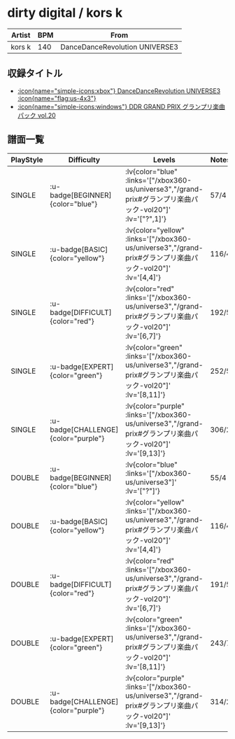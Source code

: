 # dirty digital / kors k

|Artist|BPM|From|
|------|---|----|
|kors k|140|DanceDanceRevolution UNIVERSE3|

## 収録タイトル

- [ :icon{name="simple-icons:xbox"} DanceDanceRevolution UNIVERSE3 :icon{name="flag:us-4x3"} ](/xbox360-us/universe3)
- [ :icon{name="simple-icons:windows"} DDR GRAND PRIX グランプリ楽曲パック vol.20](/grand-prix#グランプリ楽曲パック-vol20)

## 譜面一覧

|PlayStyle|Difficulty|Levels|Notes|Movie|
|---------|----------|------|-----|-----|
|SINGLE| :u-badge[BEGINNER]{color="blue"} | :lv{color="blue" :links='["/xbox360-us/universe3","/grand-prix#グランプリ楽曲パック-vol20"]' :lv='["?",1]'} |57/4||
|SINGLE| :u-badge[BASIC]{color="yellow"} | :lv{color="yellow" :links='["/xbox360-us/universe3","/grand-prix#グランプリ楽曲パック-vol20"]' :lv='[4,4]'} |116/4||
|SINGLE| :u-badge[DIFFICULT]{color="red"} | :lv{color="red" :links='["/xbox360-us/universe3","/grand-prix#グランプリ楽曲パック-vol20"]' :lv='[6,7]'} |192/5||
|SINGLE| :u-badge[EXPERT]{color="green"} | :lv{color="green" :links='["/xbox360-us/universe3","/grand-prix#グランプリ楽曲パック-vol20"]' :lv='[8,11]'} |252/5||
|SINGLE| :u-badge[CHALLENGE]{color="purple"} | :lv{color="purple" :links='["/xbox360-us/universe3","/grand-prix#グランプリ楽曲パック-vol20"]' :lv='[9,13]'} |306/2||
|DOUBLE| :u-badge[BEGINNER]{color="blue"} | :lv{color="blue" :links='["/xbox360-us/universe3"]' :lv='["?"]'} |55/4||
|DOUBLE| :u-badge[BASIC]{color="yellow"} | :lv{color="yellow" :links='["/xbox360-us/universe3","/grand-prix#グランプリ楽曲パック-vol20"]' :lv='[4,4]'} |116/4||
|DOUBLE| :u-badge[DIFFICULT]{color="red"} | :lv{color="red" :links='["/xbox360-us/universe3","/grand-prix#グランプリ楽曲パック-vol20"]' :lv='[6,7]'} |191/5||
|DOUBLE| :u-badge[EXPERT]{color="green"} | :lv{color="green" :links='["/xbox360-us/universe3","/grand-prix#グランプリ楽曲パック-vol20"]' :lv='[8,11]'} |243/7||
|DOUBLE| :u-badge[CHALLENGE]{color="purple"} | :lv{color="purple" :links='["/xbox360-us/universe3","/grand-prix#グランプリ楽曲パック-vol20"]' :lv='[9,13]'} |314/2||
